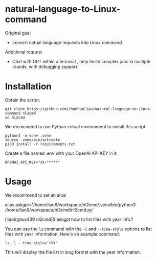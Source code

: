 # natural-language-to-Linux-command

Original goal
* convert natual language requests into Linux command

Additional request
* Chat with GPT within a terminal , help finish complex jobs in multiple rounds, with debugging support.


# Installation

Obtain the script:

```
git clone https://github.com/chunhualiao/natural-language-to-Linux-command nl2cmd
cd nl2cmd
```

We recommend to use Python virtual environment to install this script

```
python3 -m venv .venv
source .venv/bin/activate
pip3 install -r requirements.txt
```

Create a file named .env with your OpenAI API KEY in it:
```
OPENAI_API_KEY="sk-*****"
```

# Usage

We recommend to set an alias

alias askgpt='/home/liao6/workspace/nl2cmd/.venv/bin/python3 /home/liao6/workspace/nl2cmd/nl2cmd.py'

[liao6@tux439 nl2cmd]$ askgpt how to list files with year info.?

You can use the `ls` command with the `-l` and `--time-style` options to list files with year information. Here's an example command:

```
ls -l --time-style="+%Y" 
```

This will display the file list in long format with the year information.
